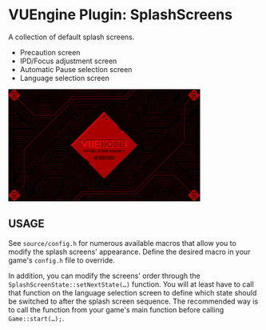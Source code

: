 VUEngine Plugin: SplashScreens
==============================

A collection of default splash screens.
- Precaution screen
- IPD/Focus adjustment screen
- Automatic Pause selection screen
- Language selection screen

![Preview Image](preview.png)


USAGE
-----

See `source/config.h` for numerous available macros that allow you to modify the splash screens' appearance. Define the desired macro in your game's `config.h` file to override.

In addition, you can modify the screens' order through the `SplashScreenState::setNextState(…)` function. You will at least have to call that function on the language selection screen to define which state should be switched to after the splash screen sequence. The recommended way is to call the function from your game's main function before calling `Game::start(…);`.
